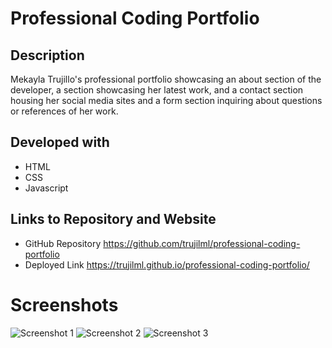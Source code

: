 # Professional Coding Portfolio

## Description
Mekayla Trujillo's professional portfolio showcasing an about section of the developer, a section showcasing her latest work, and a contact section housing her social media sites and a form section inquiring about questions or references of her work. 

## Developed with
* HTML
* CSS
* Javascript

## Links to Repository and Website
* GitHub Repository
https://github.com/trujilml/professional-coding-portfolio
* Deployed Link 
https://trujilml.github.io/professional-coding-portfolio/

# Screenshots
![Screenshot 1](professional-coding-portfolio1.png)
![Screenshot 2](professional-coding-portfolio2.png)
![Screenshot 3](professional-coding-portfolio3.png)
